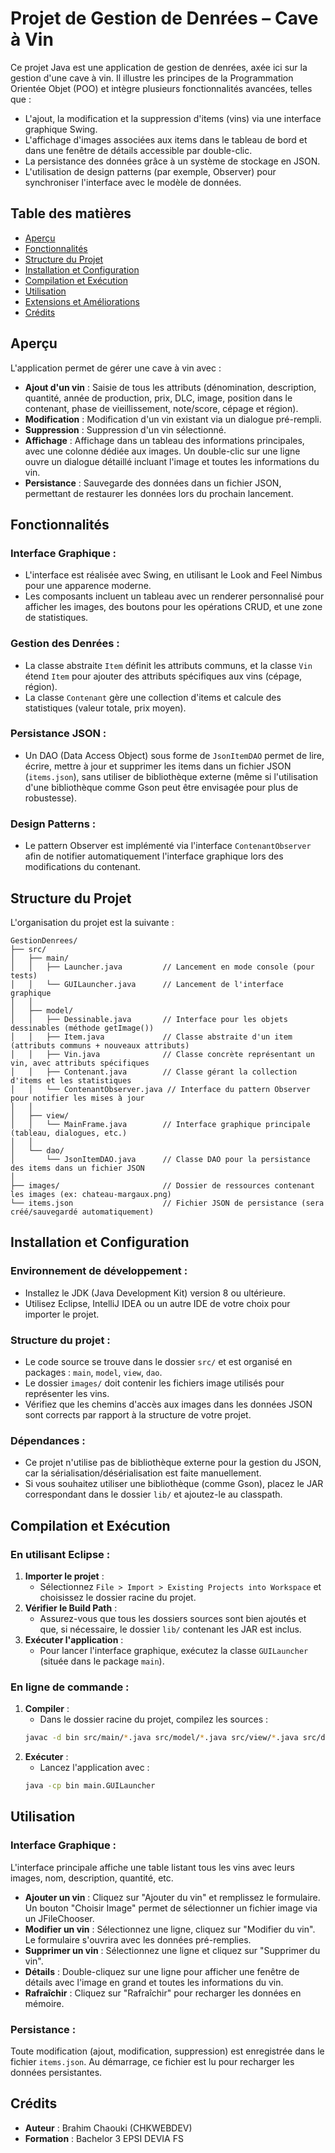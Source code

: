 # Projet de Gestion de Denrées – Cave à Vin

Ce projet Java est une application de gestion de denrées, axée ici sur la gestion d'une cave à vin. Il illustre les principes de la Programmation Orientée Objet (POO) et intègre plusieurs fonctionnalités avancées, telles que :

- L'ajout, la modification et la suppression d'items (vins) via une interface graphique Swing.
- L'affichage d'images associées aux items dans le tableau de bord et dans une fenêtre de détails accessible par double-clic.
- La persistance des données grâce à un système de stockage en JSON.
- L'utilisation de design patterns (par exemple, Observer) pour synchroniser l'interface avec le modèle de données.

## Table des matières
- [Aperçu](#aperçu)
- [Fonctionnalités](#fonctionnalités)
- [Structure du Projet](#structure-du-projet)
- [Installation et Configuration](#installation-et-configuration)
- [Compilation et Exécution](#compilation-et-exécution)
- [Utilisation](#utilisation)
- [Extensions et Améliorations](#extensions-et-améliorations)
- [Crédits](#crédits)

## Aperçu

L'application permet de gérer une cave à vin avec :

- **Ajout d'un vin** : Saisie de tous les attributs (dénomination, description, quantité, année de production, prix, DLC, image, position dans le contenant, phase de vieillissement, note/score, cépage et région).
- **Modification** : Modification d'un vin existant via un dialogue pré-rempli.
- **Suppression** : Suppression d'un vin sélectionné.
- **Affichage** : Affichage dans un tableau des informations principales, avec une colonne dédiée aux images. Un double-clic sur une ligne ouvre un dialogue détaillé incluant l'image et toutes les informations du vin.
- **Persistance** : Sauvegarde des données dans un fichier JSON, permettant de restaurer les données lors du prochain lancement.

## Fonctionnalités

### Interface Graphique :
- L'interface est réalisée avec Swing, en utilisant le Look and Feel Nimbus pour une apparence moderne.
- Les composants incluent un tableau avec un renderer personnalisé pour afficher les images, des boutons pour les opérations CRUD, et une zone de statistiques.

### Gestion des Denrées :
- La classe abstraite `Item` définit les attributs communs, et la classe `Vin` étend `Item` pour ajouter des attributs spécifiques aux vins (cépage, région).
- La classe `Contenant` gère une collection d'items et calcule des statistiques (valeur totale, prix moyen).

### Persistance JSON :
- Un DAO (Data Access Object) sous forme de `JsonItemDAO` permet de lire, écrire, mettre à jour et supprimer les items dans un fichier JSON (`items.json`), sans utiliser de bibliothèque externe (même si l'utilisation d'une bibliothèque comme Gson peut être envisagée pour plus de robustesse).

### Design Patterns :
- Le pattern Observer est implémenté via l'interface `ContenantObserver` afin de notifier automatiquement l'interface graphique lors des modifications du contenant.

## Structure du Projet

L'organisation du projet est la suivante :

```
GestionDenrees/
├── src/
│   ├── main/
│   │   ├── Launcher.java         // Lancement en mode console (pour tests)
│   │   └── GUILauncher.java      // Lancement de l'interface graphique
│   │
│   ├── model/
│   │   ├── Dessinable.java       // Interface pour les objets dessinables (méthode getImage())
│   │   ├── Item.java             // Classe abstraite d'un item (attributs communs + nouveaux attributs)
│   │   ├── Vin.java              // Classe concrète représentant un vin, avec attributs spécifiques
│   │   ├── Contenant.java        // Classe gérant la collection d'items et les statistiques
│   │   └── ContenantObserver.java // Interface du pattern Observer pour notifier les mises à jour
│   │
│   ├── view/
│   │   └── MainFrame.java        // Interface graphique principale (tableau, dialogues, etc.)
│   │
│   └── dao/
│       └── JsonItemDAO.java      // Classe DAO pour la persistance des items dans un fichier JSON
│
├── images/                       // Dossier de ressources contenant les images (ex: chateau-margaux.png)
└── items.json                    // Fichier JSON de persistance (sera créé/sauvegardé automatiquement)
```

## Installation et Configuration

### Environnement de développement :
- Installez le JDK (Java Development Kit) version 8 ou ultérieure.
- Utilisez Eclipse, IntelliJ IDEA ou un autre IDE de votre choix pour importer le projet.

### Structure du projet :
- Le code source se trouve dans le dossier `src/` et est organisé en packages : `main`, `model`, `view`, `dao`.
- Le dossier `images/` doit contenir les fichiers image utilisés pour représenter les vins.
- Vérifiez que les chemins d'accès aux images dans les données JSON sont corrects par rapport à la structure de votre projet.

### Dépendances :
- Ce projet n'utilise pas de bibliothèque externe pour la gestion du JSON, car la sérialisation/désérialisation est faite manuellement.
- Si vous souhaitez utiliser une bibliothèque (comme Gson), placez le JAR correspondant dans le dossier `lib/` et ajoutez-le au classpath.

## Compilation et Exécution

### En utilisant Eclipse :
1. **Importer le projet** :
   - Sélectionnez `File > Import > Existing Projects into Workspace` et choisissez le dossier racine du projet.
2. **Vérifier le Build Path** :
   - Assurez-vous que tous les dossiers sources sont bien ajoutés et que, si nécessaire, le dossier `lib/` contenant les JAR est inclus.
3. **Exécuter l'application** :
   - Pour lancer l'interface graphique, exécutez la classe `GUILauncher` (située dans le package `main`).

### En ligne de commande :
1. **Compiler** :
   - Dans le dossier racine du projet, compilez les sources :
   ```bash
   javac -d bin src/main/*.java src/model/*.java src/view/*.java src/dao/*.java
   ```
2. **Exécuter** :
   - Lancez l'application avec :
   ```bash
   java -cp bin main.GUILauncher
   ```

## Utilisation

### Interface Graphique :
L'interface principale affiche une table listant tous les vins avec leurs images, nom, description, quantité, etc.

- **Ajouter un vin** : Cliquez sur "Ajouter du vin" et remplissez le formulaire. Un bouton "Choisir Image" permet de sélectionner un fichier image via un JFileChooser.
- **Modifier un vin** : Sélectionnez une ligne, cliquez sur "Modifier du vin". Le formulaire s'ouvrira avec les données pré-remplies.
- **Supprimer un vin** : Sélectionnez une ligne et cliquez sur "Supprimer du vin".
- **Détails** : Double-cliquez sur une ligne pour afficher une fenêtre de détails avec l'image en grand et toutes les informations du vin.
- **Rafraîchir** : Cliquez sur "Rafraîchir" pour recharger les données en mémoire.

### Persistance :
Toute modification (ajout, modification, suppression) est enregistrée dans le fichier `items.json`. Au démarrage, ce fichier est lu pour recharger les données persistantes.

## Crédits

- **Auteur** : Brahim Chaouki (CHKWEBDEV)
- **Formation** : Bachelor 3 EPSI DEVIA FS
